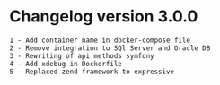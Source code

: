 # Changelog version 3.0.0
    1 - Add container name in docker-compose file
    2 - Remove integration to SQl Server and Oracle DB
    3 - Rewriting of api methods symfony
    4 - Add xdebug in Dockerfile
    5 - Replaced zend framework to expressive